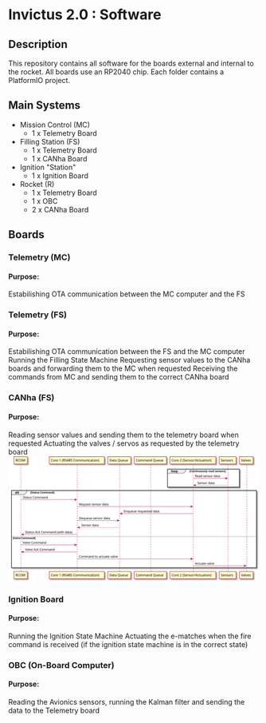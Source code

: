 # Invictus 2.0 : Software
## Description
This repository contains all software for the boards external and internal to the rocket.
All boards use an RP2040 chip.
Each folder contains a PlatformIO project.

## Main Systems
- Mission Control (MC)
    - 1 x Telemetry Board
- Filling Station (FS)
    - 1 x Telemetry Board
    - 1 x CANha Board
- Ignition "Station"
    - 1 x Ignition Board
- Rocket (R)
    - 1 x Telemetry Board
    - 1 x OBC
    - 2 x CANha Board
  
## Boards
### Telemetry (MC)
#### Purpose:
Estabilishing OTA communication between the MC computer and the FS

### Telemetry (FS)
#### Purpose:
Estabilishing OTA communication between the FS and the MC computer 
Running the Filling State Machine
Requesting sensor values to the CANha boards and forwarding them to the MC when requested
Receiving the commands from MC and sending them to the correct CANha board

### CANha (FS)
#### Purpose:
Reading sensor values and sending them to the telemetry board when requested
Actuating the valves / servos as requested by the telemetry board
![CANha Sequence Diagram](docs/CANha/canha_seq.svg)

### Ignition Board
#### Purpose:
Running the Ignition State Machine
Actuating the e-matches when the fire command is received (if the ignition state machine is in the correct state)

### OBC (On-Board Computer)
#### Purpose:
Reading the Avionics sensors, running the Kalman filter and sending the data to the Telemetry board

